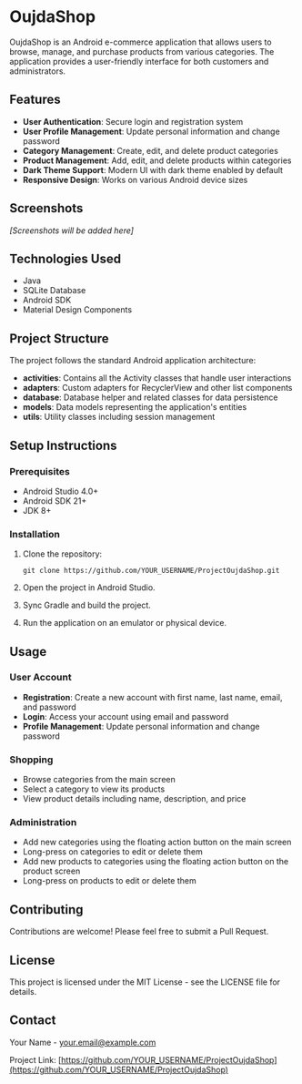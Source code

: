 # OujdaShop

OujdaShop is an Android e-commerce application that allows users to browse, manage, and purchase products from various categories. The application provides a user-friendly interface for both customers and administrators.

## Features

- **User Authentication**: Secure login and registration system
- **User Profile Management**: Update personal information and change password
- **Category Management**: Create, edit, and delete product categories
- **Product Management**: Add, edit, and delete products within categories
- **Dark Theme Support**: Modern UI with dark theme enabled by default
- **Responsive Design**: Works on various Android device sizes

## Screenshots

*[Screenshots will be added here]*

## Technologies Used

- Java
- SQLite Database
- Android SDK
- Material Design Components

## Project Structure

The project follows the standard Android application architecture:

- **activities**: Contains all the Activity classes that handle user interactions
- **adapters**: Custom adapters for RecyclerView and other list components
- **database**: Database helper and related classes for data persistence
- **models**: Data models representing the application's entities
- **utils**: Utility classes including session management

## Setup Instructions

### Prerequisites

- Android Studio 4.0+
- Android SDK 21+
- JDK 8+

### Installation

1. Clone the repository:
   ```
   git clone https://github.com/YOUR_USERNAME/ProjectOujdaShop.git
   ```

2. Open the project in Android Studio.

3. Sync Gradle and build the project.

4. Run the application on an emulator or physical device.

## Usage

### User Account

- **Registration**: Create a new account with first name, last name, email, and password
- **Login**: Access your account using email and password
- **Profile Management**: Update personal information and change password

### Shopping

- Browse categories from the main screen
- Select a category to view its products
- View product details including name, description, and price

### Administration

- Add new categories using the floating action button on the main screen
- Long-press on categories to edit or delete them
- Add new products to categories using the floating action button on the product screen
- Long-press on products to edit or delete them

## Contributing

Contributions are welcome! Please feel free to submit a Pull Request.

## License

This project is licensed under the MIT License - see the LICENSE file for details.

## Contact

Your Name - [your.email@example.com](mailto:your.email@example.com)

Project Link: [https://github.com/YOUR_USERNAME/ProjectOujdaShop](https://github.com/YOUR_USERNAME/ProjectOujdaShop) 